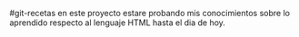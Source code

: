 #git-recetas
en este proyecto estare probando mis conocimientos sobre lo aprendido respecto al lenguaje HTML hasta el dia de hoy.